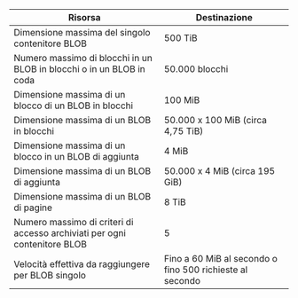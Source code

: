 | Risorsa | Destinazione |
|----------|---------------|
| Dimensione massima del singolo contenitore BLOB | 500 TiB |
| Numero massimo di blocchi in un BLOB in blocchi o in un BLOB in coda | 50.000 blocchi |
| Dimensione massima di un blocco di un BLOB in blocchi | 100 MiB |
| Dimensione massima di un BLOB in blocchi | 50.000 x 100 MiB (circa 4,75 TiB) |
| Dimensione massima di un blocco in un BLOB di aggiunta | 4 MiB |
| Dimensione massima di un BLOB di aggiunta | 50.000 x 4 MiB (circa 195 GiB) |
| Dimensione massima di un BLOB di pagine | 8 TiB |
| Numero massimo di criteri di accesso archiviati per ogni contenitore BLOB | 5 |
| Velocità effettiva da raggiungere per BLOB singolo | Fino a 60 MiB al secondo o fino 500 richieste al secondo |